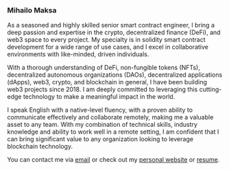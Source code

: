 ### Mihailo Maksa

As a seasoned and highly skilled senior smart contract engineer, I bring a deep passion and expertise in the crypto, decentralized finance (DeFi), and web3 space to every project. My specialty is in solidity smart contract development for a wide range of use cases, and I excel in collaborative environments with like-minded, driven individuals.

With a thorough understanding of DeFi, non-fungible tokens (NFTs), decentralized autonomous organizations (DAOs), decentralized applications (dApps), web3, crypto, and blockchain in general, I have been building web3 projects since 2018. I am deeply committed to leveraging this cutting-edge technology to make a meaningful impact in the world.

I speak English with a native-level fluency, with a proven ability to communicate effectively and collaborate remotely, making me a valuable asset to any team. With my combination of technical skills, industry knowledge and ability to work well in a remote setting, I am confident that I can bring significant value to any organization looking to leverage blockchain technology.

You can contact me via [email](mihajlomaksa9@gmail.com) or check out my [personal website](https://mihailomaksa.com) or [resume](https://mihailomaksa.com/Resume.pdf).
